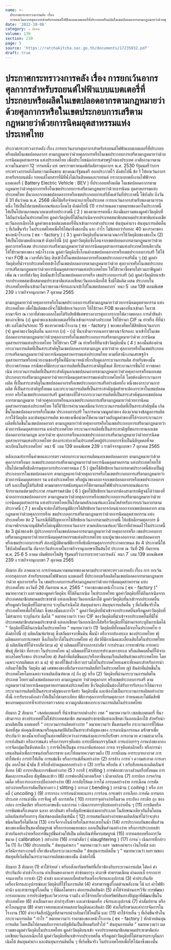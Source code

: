 ```yaml
---
name: >-
  ประกาศกระทราวงการคลัง เรื่อง
  การยกเว้นอากรศุลกากรสำหรับรถยนต์ไฟฟ้าแบบแบตเตอรี่ที่ประกอบหรือผลิตในเขตปลอดอากรตามกฎหมายว่าด้วยศุลกากรหรือในเขตประกอบการเสรีตามกฎหมายว่าด้วยการนิคมอุตสาหรรมแห่งประเทศไทย
date: '2022-10-06'
category: ง พิเศษ
volume: 139
section: 239
page: 5
source: 'https://ratchakitcha.soc.go.th/documents/17235832.pdf'
draft: true
---
```


# ประกาศกระทราวงการคลัง เรื่อง การยกเว้นอากรศุลกากรสำหรับรถยนต์ไฟฟ้าแบบแบตเตอรี่ที่ประกอบหรือผลิตในเขตปลอดอากรตามกฎหมายว่าด้วยศุลกากรหรือในเขตประกอบการเสรีตามกฎหมายว่าด้วยการนิคมอุตสาหรรมแห่งประเทศไทย

ประกาศกระทรวงการคลัง เรื่อง การยกเว้นอากรศุลกากรสำหรับรถยนต์ไฟฟ้าแบบแบตเตอรี่ที่ประกอบหรือผลิตในเขตปลอดอากร ตามกฎหมายว่าด้วยศุลกากรหรือในเขตประกอบการเสรีตามกฎหมายว่าด้วยการนิคมอุตสาหกรรม แห่งประเทศไทย เพื่อประโยชน์แก่การเศรษฐกิจของประเทศ อาศัยอานาจตามความในมาตรา 12 วรรคหนึ่ง แห่ งพระราชกาหนดพิกัดอัตราศุลกากร พ.ศ. 2530 รัฐมนตรีว่าการกระทรวงการคลังโดยความเห็นชอบ ของคณะรัฐมนตรี ออกประกาศไว้ ดังต่อไปนี้ ข้อ 1 ให้ยกเว้นอากรสาหรับรถยนต์นั่ง รถยนต์โดยสารที่มีที่นั่งไม่เกินสิบคนและรถยนต์ กระบะแบบพลังงานไฟฟ้าจากแบตเตอรี่ ( Battery Electric Vehicle : BEV ) ที่ประกอบหรือผลิต ในเขตปลอดอากรตามกฎหมายว่าด้วยศุลกากรหรือในเขตประกอบการเสรีตามกฎหมายว่าด้วยการนิคม อุตสาหกรรมแห่งประเทศไทย ที่นาออกจากเขตปลอดอากรหรือเขตประกอบการเสรีตั้งแต่วันที่ประกาศนี้ ใช้บังคับ ถึงวันที่ 31 ธันวำคม พ.ศ. 2568 เพื่อใช้หรือจำหน่ายภายในประเทศ การยกเว้นอากรสำหรับของตามวรรคหนึ่ง ให้เป็นไปตามหลักเกณฑ์และเงื่อนไข ดังต่อไปนี้ (1) การกำหนดความหมายของคาในประกาศนี้ ให้เป็นไปตามภาคผนวกแนบท้ายประกาศนี้ ( 2 ) ของตามวรรคหนึ่ง ต้องมีผลรวมของมูลค่าวัตถุดิบที่ ได้ถิ่นกำเนิดในประเทศไทย มูลค่าวัตถุดิบที่ได้ถิ่นกำเนิดจากประเทศสมาชิกสมาคมประชาชาติแห่งเอเชียตะวันออกเฉียงใต้ มูลค่าของเซลล์แบตเตอรี่ที่นาเข้ามาจากต่างประเทศ ต้นทุนค่าแรง ต้นทุนการผลิตอื่น ๆ ที่เกิดขึ้นจริง ในประเทศไทยเพื่อให้ได้มาซึ่งของนั้น และ กำไร ไม่น้อยกว่าร้อยละ 40 ของราคาของของหน้าโรงงาน ( ex - factory ) ( 3 ) มูลค่าวัตถุดิบที่นามาคานวณการใช้วัตถุดิบของของใน (2) ให้เป็นไปตามหลักเกณฑ์ ดังต่อไปนี้ (ก) มูลค่าวัตถุดิบซึ่งโอนจากเขตปลอดอากรตามกฎหมายว่าด้วยศุลกากรหรือเขต ประกอบการเสรีตามกฎหมายว่าด้วยการนิคมอุตสาหกรรมแห่งประเทศไทยเดียวกัน ให้ใช้ราคาของของ หน้าโรงงาน มูลค่าวัตถุดิบซึ่งโอนต่างเขตปลอดอากรหรือเขตประกอบการเสรี ให้ใช้ราคา FOB ณ เวลาที่ส่งวัตถุ ดิบเข้าไปในเขตปลอดอากรหรือเขตประกอบการเสรีนั้น ๆ (ข) มูลค่าวัตถุดิบที่นำจากประเทศไทยเข้าไปในเขตปลอดอากรตามกฎหมายว่าด้วย ศุลกากรหรือในเขตประกอบการเสรีตามกฎหมายว่าด้วยการนิคมอุตสาหกรรมแห่งประเทศไทย ให้ใช้ราคาซื้อขายไม่รวมภาษีมูลค่าเพิ่ม ณ เวลาที่ส่งวัตถุ ดิบนั้นเข้าไปในเขตปลอดอากรหรือ เขตประกอบการเสรี (ค) มูลค่าวัตถุดิบนาเข้าจากประเทศสมาชิกสมาคมประชาชาติแห่งเอเชียตะวันออกเฉียงใต้ ซึ่งมิได้ผลิต ผสม ประกอบในประเทศไทยที่นาเข้ามาในราชอาณาจักรและนาเข้าไปในเขตปลอดอากร ้ หนา 5 ่ เลม 139 ตอนพิเศษ 239 ง ราชกิจจานุเบกษา 7 ตุลาคม 2565

ตามกฎหมายว่าด้วยศุลกากรหรือในเขตประกอบการเสรีตามกฎหมายว่าด้วยการนิคมอุตสาหกรรม แห่งประเทศไทย เพื่อใช้ผลิตของที่จะใช้สิทธิยกเว้นอากร ให้ใช้ราคา FOB ของของที่นาเข้ามา ในราชอาณาจักร ณ เวลาที่ส่งของออกโดยได้รับสิทธิพิเศษทางอากรศุลกากรภายใต้ความตกลง การค้ำสินค้าของอาเซียน (ง) มูลค่าของเซลล์แบตเตอรี่ที่นาเข้ามาจากต่างประเทศ ให้ใช้ราคา CIF ณ ท่าหรือ ที่ที่นำเข้า แต่ไม่เกินร้อยละ 15 ของราคาหน้าโรงงาน ( ex - factory ) ของของที่ขอใช้สิทธิยกเว้นอากร (จ) มูลค่าของวัตถุดิบอื่น นอกจาก (ก) - (ง) ที่นาเข้ำมาจากนอกราชอาณาจักรและ นาเข้าไปในเขตปลอดอากรตามกฎหมายว่าด้วยศุลกากรหรือในเขตประกอบการเสรีตามกฎหมายว่าด้วย การนิคมอุตสาหกรรมแห่งประเทศไทย ให้ใช้ราคา CIF ณ ท่าหรือที่ที่นาเข้าวัตถุดิบนั้น ( 4 ) ของนั้นต้องผ่านกระบวนการผลิตที่เป็นสาระสำคัญในเขตปลอดอากรตามกฎห มายว่าด้วย ศุลกากรหรือในเขตประกอบการเสรีตามกฎหมายว่าด้วยการนิคมอุตสาหกรรมแห่งประเทศไทย ตามที่สานักงานเศรษฐกิจอุตสาหกรรมหรือหน่วยงานของรัฐอื่นที่มีอานาจหน้าที่กากับดูแลกระบวนการผลิต สำหรับของนั้นประกาศกำหนด กรณีของที่มีกระบวนการผลิตที่เป็นสาระสาคัญตั้งแต่ สี่กระบวนการขึ้นไป อาจขอดาเนิน กระบวนการผลิตที่เป็นสาระสำคัญนอกเขตปลอดอากรตามกฎหมายว่าด้วยศุลกากรหรือนอกเขต ประกอบการเสรีตามกฎหมายว่าด้วยการนิคมอุตสาหกรรมแห่งประเทศไทยได้ โดยต้องมีกระบวนการผลิต ที่เป็นสาระสาคัญในเขตปลอดอากรหรือเขตประกอบการเสรีอย่างน้อยกึ่ง หนึ่งของกระบวนการผลิต ที่เป็นสาระสาคัญทั้งหมด และกระบวนการผลิตที่เป็นสาระสาคัญสุดท้ายจะต้องกระทาในเขตปลอดอากร หรือในเขตประกอบการเสรี มูลค่าของที่ได้จากกระบวนการผลิตที่เป็นสาระสาคัญนอกเขตปลอดอากรตามกฎหมาย ว่าด้วยศุลกากรหรือนอกเขตประกอบการเสรีตามกฎหมายว่าด้วยการนิคมอุตสาหกรรมแห่งประเทศไทย ให้ใช้วิธีการคำนวณเสมือนว่ากระบวนการผลิตที่เป็นสาระสำคัญนั้น เกิดขึ้นในเขตปลอดอากรหรือในเขต ประกอบการเสรี ในการคานวณมูลค่าของ ต้องแจกแจงข้อมูลการผลิต การใช้วัตถุดิบ และต้นทุนการผลิต ของของเพื่อนำมาใช้คานวณร่วมกับมูลค่าของที่ได้จากกระบวนการผลิตที่เกิดขึ้นในเขตปลอดอากร ตามกฎหมายว่าด้วยศุลกากรหรือในเขตประกอบการเสรีตามกฎหมายว่าด้วยการนิคมอุตสาหกรรม แห่งประเทศไทย กระบวนการผลิตที่เป็นสาระสาคัญที่ขอกระทานอกเขตปลอดอากรตามกฎห มายว่าด้วย ศุลกากรหรือนอกเขตประกอบการเสรีตามกฎหมายว่าด้วยการนิคมอุตสาหกรรมแห่งประเทศไทย ต้องกระทำภายในประเทศโดยผู้ประกอบการซึ่งเป็นนิติบุคคลที่จดทะเบียนในประเทศไทย ้ หนา 6 ่ เลม 139 ตอนพิเศษ 239 ง ราชกิจจานุเบกษา 7 ตุลาคม 2565

หลักเกณฑ์การยื่นคำขอและการตรวจสอบกระบวนการผลิตนอกเขตปลอดอากร ตามกฎหมายว่าด้วยศุลกากรหรือนอ กเขตประกอบการเสรีตามกฎหมายว่าด้วยการนิคมอุตสาหกรรม แห่งประเทศไทยให้เป็นไปตามที่อธิบดีกรมศุลกากรประกาศกาหนด ( 5 ) ผู้ขอใช้สิทธิยกเว้นอากรตามประกาศนี้ต้องเป็นผู้ประกอบการในเขตปลอดอากร ตามกฎหมายว่าด้วยศุลกากรหรือในเขตประกอบการเสรีตามกฎหมายว่าด้วยการนิคมอุตสาหกร รม แห่งประเทศไทย หรือผู้นาของออกจากเขตปลอดอากรหรือเขตประกอบการเสรี และเป็นผู้ได้รับสิทธิ ตามมาตรการสนับสนุนการใช้ยานยนต์ไฟฟ้าประเภทรถยนต์และรถจักรยานยนต์ตามประกาศ กรมสรรพสามิต ( 6 ) ผู้ขอใช้สิทธิยกเว้นอากรต้องสามารถพิสูจน์ได้ว่าของที่นำออกจากเขตปลอดอากร ตามกฎหมายว่าด้วยศุลกากรหรือเขตประกอบการเสรีตามกฎหมายว่าด้วยการนิคมอุตสาหกรรม แห่งประเทศไทยเป็นไปตามหลักเกณฑ์และเงื่อนไขสำหรับการยกเว้นอากรตามประกาศนี้ ( 7 ) ของนั้นจะต้องได้รับอนุมัติการได้สิทธิยกเว้นอากรก่อนนำออกจากเขตปลอดอากร ตามกฎหมายว่าด้วยศุลกากรหรือเ ขตประกอบการเสรีตามกฎหมายว่าด้วยการนิคมอุตสาหกรรม แห่งประเทศไทย ข้อ 2 ในกรณีที่มีปัญหาการใช้สิทธิยกเว้นอากรตามประกาศนี้ ให้อธิบดีกรมศุลกากร มีอำนาจพิจารณาอนุมัติหรือไม่อนุมัติการยกเว้นอากร ตามหลักเกณฑ์และวิธีการที่กำหนดไว้ในประกาศนี้ ข้อ 3 ผู้นำของเข้า ผู้ประกอบการในเขตปลอดอากรตามกฎหมายว่าด้วยศุลกากรหรือ เขตประกอบการเสรีตามกฎหมายว่าด้วยการนิคมอุตสาหกรรมแห่งประเทศไทย และผู้นาของออกจาก เขตปลอดอากรหรือเขตประกอบการเสรี ต้องปฏิบัติตามพิธีการที่อธิบดีกรมศุลกากรประกาศกาหนด ข้อ 4 ประกาศนี้ให้ใช้บังคับตั้งแต่วัน ถัดจากวันประกาศในราชกิจจานุเบกษาเป็นต้นไป ประกาศ ณ วันที่ 26 กันยายน พ.ศ. 25 6 5 อาคม เติมพิทยาไพสิฐ รัฐมนตรีว่าการกระทรวงการคลัง ้ หนา 7 ่ เลม 139 ตอนพิเศษ 239 ง ราชกิจจานุเบกษา 7 ตุลาคม 2565

ลับมาก ลับ ภาคผนวก การกำหนดความหมายของคาตามประกาศกระทรวงการคลัง เรื่อง การ ยกเว้น อากรศุลกากร สำหรับรถยนต์ไฟฟ้าแบบ แบตเตอรี่ ที่ประกอบหรือผลิตในเขตปลอดอากรตามกฎหมายว่าด้วย ศุลกากรหรือ ใน เขตประกอบการเสรีตามกฎหมายว่าด้วยการนิคมอุตสาหกรรม แห่งประเทศไทย ลงวันที่ 26 กันยายน พ.ศ. 2565 “ ราคาของของหน้าโรงงาน ( ex - factory )” หมายความว่า ผลรวมของมูลค่าวัตถุดิบ ที่ได้ถิ่นกาเนิด ในประเทศไทย มูลค่าวัตถุดิบที่ได้ถิ่นกาเนิดจากประเทศสมาชิกสมาคมประชาชาติ แห่งเอเชียตะวันออกเฉียงใต้ มูลค่าวัตถุดิบที่นาเข้าจากประเทศอื่นหรือมูลค่าวัตถุดิบที่ไม่สามารถ ระบุถิ่นกำเนิดได้ ต้นทุนค่าแรง ต้นทุนการผลิตอื่น ๆ ที่เกิดขึ้นจริงในประเทศไทยเพื่อให้ได้มา ซึ่งของนั้นและกาไร “ มูลค่าวัตถุดิบที่นำเข้าจากประเทศอื่นหรือมูลค่าวัตถุดิบที่ไม่สามารถ ระบุถิ่นกำเ นิดได้ ” หมายความว่า ราคา CIF ของวัตถุดิบที่นำเข้าจากประเทศอื่นที่มิใช่ประเทศสมาชิกสมาคมประชาชาติ แห่งเอเชียตะวันออกเฉียงใต้หรือวัตถุดิบที่ไม่สามารถระบุถิ่นกาเนิดได้ “ วัตถุดิบที่ได้ถิ่นกาเนิดในประเทศไทย ” หมายความว่า (1) วัตถุดิบที่ทั้งหมดได้จากในประเทศไท ย ดังต่อไปนี้ ก) ผลิตภัณฑ์แร่ธาตุ ซึ่งสกัดมาจากพื้นดิน พื้นน้ำ หรือจากท้องทะเล ของประเทศไทย ข) ผลิตผลทางการเกษตร ซึ่งเก็บเกี่ยวได้ในประเทศไทย ค) สัตว์ที่มีกาเนิดและเลี้ยงเติบโตในประเทศไทย ง) ผลิตภัณฑ์ที่ได้จากสัตว์ตาม ค) จ) ผลิตผลที่ได้จากการล่าสัตว์ การประมง การทาฟาร์ม การเพาะพันธุ์ สัตว์น้า ที่กระทา ในประเทศไทย ฉ) ผลิตผลที่ได้จากการประมงทางทะเล หรือผลิตผลอื่นที่ได้จากทะเลโดยเรือของ ประเทศไทย ช) สินค้าที่ผลิตขึ้นและ/หรือทาขึ้นบนเรือผลิตสินค้าของประเทศไทย โดยเฉพาะจากผลิตผล ตา ม ฉ) ซ) ของที่ใช้แล้วซึ่งรวบรวมได้ในประเทศไทยเฉพาะที่เหมาะสำหรับการนำกลับมาใช้เป็น วัตถุดิบ ฌ) เศษของของที่เกิดจากการผลิตที่ทำในประเทศไทย ญ) สินค้าที่ผลิตขึ้นในประเทศไทยโดยเฉพาะจากผลิตภัณฑ์ตาม ก) ถึง ญ) หรือ (2) วัตถุดิบที่ผ่านกระบวนการผลิตในประเทศ ไทยรวมถึงเขตปลอดอากร ตามกฎหมาย ว่าด้วยศุลกากร หรือเขตประกอบการเสรี ตามกฎหมายว่าด้วยการนิคมอุตสาหกรรมแห่งประเทศไทย ซึ่งวัตถุดิบนั้นต้องได้รับการรับรองว่าได้มาจากกระบวนการผลิตที่เป็นสาระสาคัญของการจัดทำ วัตถุดิบนั้น และต้องไม่เป็นกระบวนการผลิตอย่างง่าย ทั้งนี้ การรับรองดังกล่าวให้เป็นไปตามระเบียบ พิธีการศุลกากรที่กรมศุลกากร กำหนดและไม่ตัดสิทธิของกรมศุลกากรที่จะทำการตรวจสอบ ความถูกต้องของกระบวนการผลิตในประเทศไทย

ลับมาก 2 ลับมาก “ เซลล์แบตเตอรี่ ที่นำเข้ามาจากต่างประ เทศ ” หมายความว่า เซลล์แบตเตอรี่ ที่นาเข้ามาจาก ต่างประเทศที่ไม่ใช่ประเทศสมาชิก สมาคมประชาชาติแห่งเอเชียตะวันออกเฉียงใต้ สำหรับนำมาผลิตเป็น แบตเตอรี่ “ กระบวนการผลิตอย่างง่าย ” หมายความว่า ขั้นตอนหรือ กระบวนการที่ให้ผลน้อยที่สุด ต่อคุณลักษณะหรือคุณสมบัติอันเป็นสาระสำคัญของของ การดาเนินการถนอ มรักษาเพื่อประกันว่า ของนั้นจะยังอยู่ในสภาพที่ดีระหว่างการขนส่งและการเก็บรักษา การอานวย ความสะดวกในการส่งสินค้า หรือการขนส่ง หรือการบรรจุหีบห่อ การเปลี่ยนบรรจุภัณฑ์ การแบ่งบรรจุ การแบ่งของกอง การจัดกลุ่มเป็นหีบห่อเล็ก ๆ การจัดให้เป็นชุด การเอาหีบห่อออก การบ รรจุหีบห่ออีกครั้ง หรือการนำเสนอสินค้าเพื่อการขนส่งหรือการขาย และให้หมายความรวมถึง (1) การผึ่งลม การระบายอากาศ การทำให้แห้ง การทำให้เย็น การแช่แข็ง หรือการแช่เย็นอย่างง่าย (2) การล้าง การท ํา ความสะอาด การเอาฝุ่น ออกไซด์ น้ำมัน สี หรือสิ่งปกคลุมออกอย่างง่า ย (3) การรีด หรืออัด ส ํา หรับสิ่งทอและผลิตภัณฑ์สิ่งทอ (4) การทาสีและการขัดอย่างง่าย (5 ) การสี ( milling ) การฟอกขาวบางส่วนหรือทั้งหมด การขัดและการเคลือบ ธัญพืชและข้าว (6) การฟอกสีน้ำตาลหรือท ํา น้ำตาลก้อน (7) การปอก การคว้านเมล็ด หรือการกะเทาะเปลือกอย่างง่าย (8) การลับให้คม การโม่ การบดอย่างง่าย การเฉือน การตัดอย่างง่ายหรือการตัดเป็นทางยาว ( slitting ) การงอ ( bending ) การม้วน ( coiling ) หรือ การคลี่ ( uncoiling ) (9) การกรอง การร่อนด้วยตะแกรง การร่อน การเขย่า การเลือก การคัด การแยกประเภท การแบ่งชั้น การจับคู่ หรื อการสกัด ( 10) การบรรจุอย่างง่ายในขวด กระป๋อง กระติก ถุง ซอง กล่อง การติดบัตร หรือกระดาษแข็ง และการด ํา เนินการบรรจุหีบห่ออย่างง่ายอื่น ๆ (11) การติดหรือการพิมพ์เครื่องหมาย ฉลาก ตราสินค้า หรือสัญลักษณ์แบ่งแยกประเภท ในลักษณะเดียวกันอื่นใดบนผลิตภัณฑ์หรือบรรจุ ภัณฑ์ของผลิตภัณฑ์นั้น ( 12) การผสมกันอย่างง่ายของผลิตภัณฑ์ไม่ว่าจะต่างชนิดกันหรือไม่ก็ตาม (13) การเจือจางในน้ำหรือในสารละลายในน้ำ (14) การประกอบกันของชิ้นส่วนของของเพื่อเป็นของที่สมบูรณ์ หรือการถอดแยกของ ออกเป็นชิ้นส่วนอย่างง่าย หรือการประกอบเข้าด้วยกันอย่างง่ายหรือการขึ้นรูปชิ้นส่วนให้เป็น ผลิตภัณฑ์ที่ครบสมบูรณ์ (15) การทดสอบหรือการวัดขนาด ( calibration ) อย่างง่าย (16) การฆ่าสัตว์ ( slaughtering ) (17) การด ํา เนินการที่กล่าวใน (1) ถึง (16) ประกอบกัน “ ต้นทุนค่าแรง ” หมายความว่า ผลร วมของค่าแรง เงินโบนัส และสวัสดิการแรงงานที่ เกี่ยวข้องกับกระบวนการผลิต “ ต้นทุนการผลิตอื่น ๆ ” หมายความว่า ผลรวมของต้นทุนที่เกิดขึ้นในกระบวนการผลิตของของนั้น ดังต่อไปนี้

ลับมาก 3 ลับมาก (1) ค่าใช้จ่ายส ํา หรับอสังหาริมทรัพย์ที่เกี่ยวข้องกับกระบวนการผลิต ได้แก่ ค่าประกันภัย ค่าเช่าโรงงาน ค่าเสื่อมของอาคาร ค่าซ่อมบารุง ค่าภาษี ค่าธรรมเนียม ค่าดอกเบี้ ยจากการจานองหรือ การเช่า (2) ค่าเช่า และค่าดอกเบี้ยสำหรับเครื่องจักรและอุปกรณ์ (3) ค่าประกันภัยเครื่องจักรและอุปกรณ์และวัตถุดิบที่ใช้ในการผลิต (4) ค่าสาธารณูปโภคด้านพลังงาน ได้ แก่ ค่าไฟฟ้า ค่าน้า และสาธารณูปโภคอื่น ๆ ที่มีผลโดยตรง ต่อการผลิตสินค้า (5) ค่าใช้จ่ายด้านการวิจัย การพัฒนา การออกแบบ การประดิษฐ์และวิศวกรรม รวมถึง ค่าใช้จ่ายเกี่ยวกับทรัพย์สินทางปัญญาที่พัฒนาขึ้นในประเทศไทย (6) ค่าเสื่อมราคา ค่าบำรุงรักษา และค่าซ่อมเครื่อ งจักรและอุปกรณ์ (7) ค่าสัมปทาน หรือค่าใบอนุญาต (8) ค่าตรวจสอบและค่าทดสอบวัตถุดิบและสินค้า (9) ค่าเก็บรักษาและค่าการจัดการในโรงงาน (10) ค่ากาจัดสิ่งปฏิกูลที่สามารถนำกลับมาใช้ใหม่ได้ และ (11) ค่าใช้จ่ายอื่น ๆ ที่เกิดขึ้นจริงในกระบวนการผลิต “ กำไร ” หมายความว่า ราคาของของหน้าโรงงาน ( ex - factory ) หักด้วยต้นทุนการผลิต โดยเป็นไปตามหลักการทางบัญชีอันเป็นที่ยอมรับทั่วไป “ ต้นทุนการผลิต ” หมายความว่า ผลรวมของมูลค่าวัตถุดิบในประเทศไทย มูลค่าวัตถุดิบนาเข้า จากประเทศสมาชิกสมาคมประชาชาติแห่งเอเชียตะวันออกเฉียงใต้ มูลค่าวัตถุดิบที่นาเข้าจากประเทศอื่น หรือมูลค่าวัตถุดิบที่ไม่สามารถระบุถิ่นกาเนิดได้ ต้นทุนค่าแรง และต้นทุนการผลิตอื่น ๆ ที่เกิดขึ้นจริง ในประเทศไทยเพื่อให้ได้มาซึ่งของนั้น
